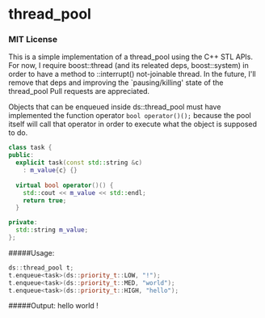 # thread_pool
### MIT License

This is a simple implementation of a thread_pool using the C++ STL APIs. For now, I require boost::thread (and its releated deps, boost::system) in order to have a method to ::interrupt() not-joinable thread. In the future, I'll remove that deps and improving the `pausing/killing' state of the thread_pool
Pull requests are appreciated. 

Objects that can be enqueued inside ds::thread_pool must have implemented the function operator ```bool operator()();``` because the pool itself will call that operator in order to execute what the object is supposed to do.

```c++
class task {
public:
  explicit task(const std::string &c)
    : m_value{c} {}
  
  virtual bool operator()() {
    std::cout << m_value << std::endl;
    return true;
  }

private:
  std::string m_value;
};
```

#####Usage:

```c++
ds::thread_pool t;
t.enqueue<task>(ds::priority_t::LOW, "!");
t.enqueue<task>(ds::priority_t::MED, "world");
t.enqueue<task>(ds::priority_t::HIGH, "hello");
```

#####Output: 
hello
world
!
